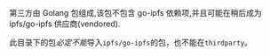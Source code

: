 第三方由 Golang 包组成,该包不包含 go-ipfs 依赖项,并且可能在稍后成为 ipfs/go-ipfs 供应商(vendored).

此目录下的包*必定不能*导入`ipfs/go-ipfs`的包，也不能在`thirdparty`。
